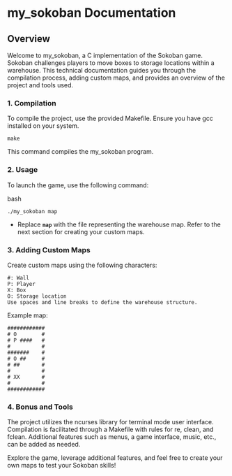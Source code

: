 # my_sokoban Documentation

## Overview

Welcome to my_sokoban, a C implementation of the Sokoban game. Sokoban challenges players to move boxes to storage locations within a warehouse. This technical documentation guides you through the compilation process, adding custom maps, and provides an overview of the project and tools used.
### 1. Compilation

To compile the project, use the provided Makefile. Ensure you have gcc installed on your system.

```shell
make
```

This command compiles the my_sokoban program.
### 2. Usage

To launch the game, use the following command:

bash

```shell
./my_sokoban map
```

* Replace **`map`** with the file representing the warehouse map. Refer to the next section for creating your custom maps.

### 3. Adding Custom Maps

Create custom maps using the following characters:

    #: Wall
    P: Player
    X: Box
    O: Storage location
    Use spaces and line breaks to define the warehouse structure.

Example map:

```text
############
# O        #
# P ####   #
#          #
#######    #
# O ##     #
# ##       #
#          #
# XX       #
#          #
############
```

### 4. Bonus and Tools

   The project utilizes the ncurses library for terminal mode user interface.
   Compilation is facilitated through a Makefile with rules for re, clean, and fclean.
   Additional features such as menus, a game interface, music, etc., can be added as needed.

Explore the game, leverage additional features, and feel free to create your own maps to test your Sokoban skills!